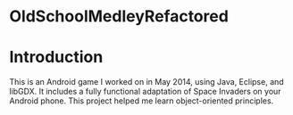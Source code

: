 # OldSchoolMedleyRefactored
# Introduction
This is an Android game I worked on in May 2014, using Java, Eclipse, and libGDX.  It includes a fully functional adaptation of Space Invaders on your Android phone.  This project helped me learn object-oriented principles.
